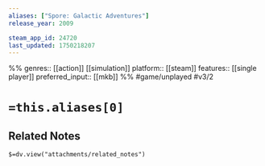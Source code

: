 ```yaml
---
aliases: ["Spore: Galactic Adventures"]
release_year: 2009

steam_app_id: 24720
last_updated: 1750218207
---
```

%%
genres:: [[action]] [[simulation]]
platform:: [[steam]]
features:: [[single player]]
preferred_input:: [[mkb]]
%%
#game/unplayed
#v3/2

# `=this.aliases[0]`
## Related Notes
`$=dv.view("attachments/related_notes")`